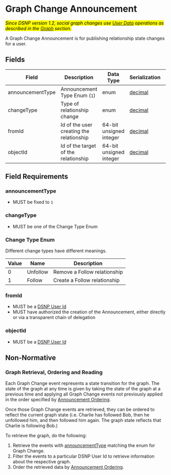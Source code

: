 # Graph Change Announcement

<mark>_Since DSNP version 1.2, social graph changes use [User Data](../UserData.md) operations as described in the [Graph](../Graph.md) section._</mark>

A Graph Change Announcement is for publishing relationship state changes for a user.

## Fields

| Field | Description | Data Type | Serialization | Parquet Type | Bloom Filter |
| ----- | ----------- | --------- | ------------- | ------------ | ------------ |
| announcementType | Announcement Type Enum (`1`) | enum | [decimal](../Serializations.md#decimal) | `INT32` | no |
| changeType | Type of relationship change | enum | [decimal](../Serializations.md#decimal) | `INT32` | no
| fromId | Id of the user creating the relationship | 64-bit unsigned integer | [decimal](../Serializations.md#decimal) | `UINT_64` | YES
| objectId | Id of the target of the relationship | 64-bit unsigned integer | [decimal](../Serializations.md#decimal) | `UINT_64` | YES

## Field Requirements

### announcementType

- MUST be fixed to `1`

### changeType

- MUST be one of the Change Type Enum

### Change Type Enum

Different change types have different meanings.

| Value | Name | Description |
| ----- |----- | ----------- |
| 0 | Unfollow | Remove a Follow relationship |
| 1 | Follow | Create a Follow relationship |

### fromId

- MUST be a [DSNP User Id](../Identifiers.md#dsnp-user-id)
- MUST have authorized the creation of the Announcement, either directly or via a transparent chain of delegation

### objectId

- MUST be a [DSNP User Id](../Identifiers.md#dsnp-user-id)

## Non-Normative

### Graph Retrieval, Ordering and Reading
Each Graph Change event represents a state transition for the graph.
The state of the graph at any time is given by taking the state of the graph at a previous time and applying all Graph Change events not previously applied in the order specified by [Announcement Ordering](../Announcements.md#ordering-announcements).

Once those Graph Change events are retrieved, they can be ordered to reflect the current graph state
(i.e. Charlie has followed Bob, then he unfollowed him, and then followed him again. The graph state reflects that Charlie is following Bob.)

To retrieve the graph, do the following:
1. Retrieve the events with [announcementType](../Announcements.md#announcement-types) matching the enum for Graph Change.
1. Filter the events to a particular DSNP User Id to retrieve information about the respective graph.
1. Order the retrieved data by [Announcement Ordering](../Announcements.md#ordering-announcements).
